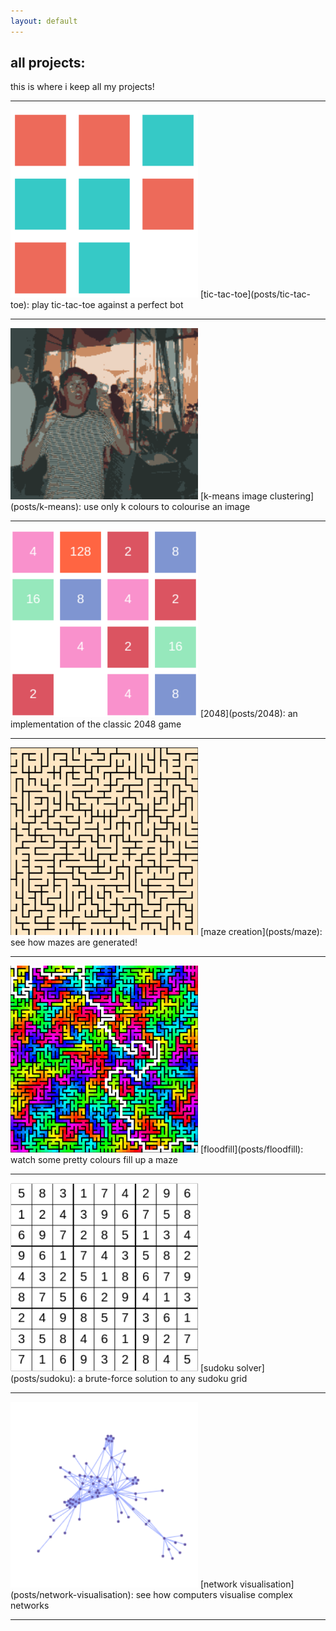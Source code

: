 ```yaml
---
layout: default
---
```


## all projects:
this is where i keep all my projects! 

----
<img src="img/tictactoe.png" width="300"/>  
[tic-tac-toe](posts/tic-tac-toe): play tic-tac-toe against a perfect bot  

----  
<img src="img/kmeans.png" width="300"/>  
[k-means image clustering](posts/k-means): use only k colours to colourise an image  

----  
<img src="img/2048.png" width="300"/>  
[2048](posts/2048): an implementation of the classic 2048 game   

----  
<img src="img/maze.png" width="300">  
[maze creation](posts/maze): see how mazes are generated!  

----  
<img src="img/floodfill.png" width="300">  
[floodfill](posts/floodfill): watch some pretty colours fill up a maze  

----  
<img src="img/sudoku.png" width="300">  
[sudoku solver](posts/sudoku): a brute-force solution to any sudoku grid  

----   
<img src="img/network.png" width="300">  
[network visualisation](posts/network-visualisation): see how computers visualise complex networks

----  
